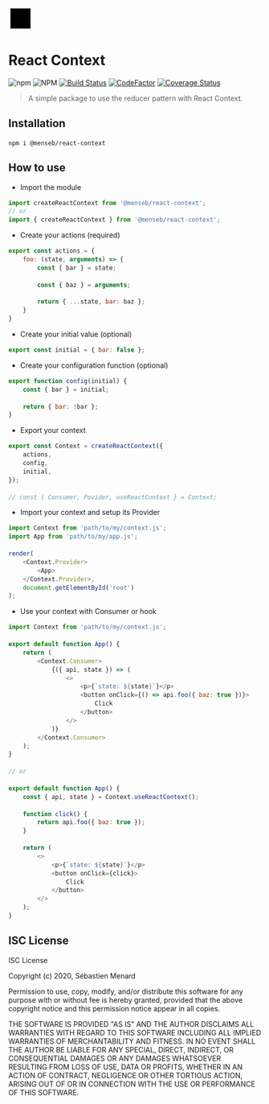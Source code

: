 [logo]: https://github.com/MenSeb/react-context/blob/master/demo/logo.svg "React context"

![React context][logo]

# React Context

![npm](https://img.shields.io/npm/v/@menseb/react-context-reducer)
![NPM](https://img.shields.io/npm/l/@menseb/react-context-reducer)
[![Build Status](https://travis-ci.com/MenSeb/react-context-reducer.svg?token=8TzPeku6xVPzgovguE6A&branch=master)](https://travis-ci.com/MenSeb/react-context-reducer)
[![CodeFactor](https://www.codefactor.io/repository/github/menseb/react-context-reducer/badge?s=d3b4606115f45a496c1e67e48d9651fba4afdd04)](https://www.codefactor.io/repository/github/menseb/react-context-reducer)
[![Coverage Status](https://coveralls.io/repos/github/MenSeb/react-context-reducer/badge.svg?branch=master)](https://coveralls.io/github/MenSeb/react-context-reducer?branch=master)

> A simple package to use the reducer pattern with React Context.

## Installation

```
npm i @menseb/react-context
```

## How to use

- Import the module

```javascript
import createReactContext from '@menseb/react-context';
// or
import { createReactContext } from '@menseb/react-context';
```

- Create your actions (required)

```javascript
export const actions = {
    foo: (state, arguments) => {
        const { bar } = state;

        const { baz } = arguments;

        return { ...state, bar: baz };
    }
}
```

- Create your initial value (optional)
```javascript
export const initial = { bar: false };
```

- Create your configuration function (optional)
```javascript
export function config(initial) {
    const { bar } = initial;

    return { bar: !bar };
}
```

- Export your context
```javascript
export const Context = createReactContext({
    actions,
    config,
    initial,
});

// const { Consumer, Povider, useReactContext } = Context;
```

- Import your context and setup its Provider
```javascript
import Context from 'path/to/my/context.js';
import App from 'path/to/my/app.js';

render(
    <Context.Provider>
        <App>
    </Context.Provider>,
    document.getElementById('root')
);
```

- Use your context with Consumer or hook
```javascript
import Context from 'path/to/my/context.js';

export default function App() {
    return (
        <Context.Consumer>
            {({ api, state }) => (
                <>
                    <p>{`state: ${state}`}</p>
                    <button onClick={() => api.foo({ baz: true })}>
                        Click
                    </button>
                </>
            )}
        </Context.Consumer>
    );
}

// or

export default function App() {
    const { api, state } = Context.useReactContext();

    function click() {
        return api.foo({ baz: true });
    }

    return (
        <>
            <p>{`state: ${state}`}</p>
            <button onClick={click}>
                Click
            </button>
        </>
    );
}
```

## ISC License

ISC License

Copyright (c) 2020, Sébastien Menard

Permission to use, copy, modify, and/or distribute this software for any
purpose with or without fee is hereby granted, provided that the above
copyright notice and this permission notice appear in all copies.

THE SOFTWARE IS PROVIDED "AS IS" AND THE AUTHOR DISCLAIMS ALL WARRANTIES
WITH REGARD TO THIS SOFTWARE INCLUDING ALL IMPLIED WARRANTIES OF
MERCHANTABILITY AND FITNESS. IN NO EVENT SHALL THE AUTHOR BE LIABLE FOR
ANY SPECIAL, DIRECT, INDIRECT, OR CONSEQUENTIAL DAMAGES OR ANY DAMAGES
WHATSOEVER RESULTING FROM LOSS OF USE, DATA OR PROFITS, WHETHER IN AN
ACTION OF CONTRACT, NEGLIGENCE OR OTHER TORTIOUS ACTION, ARISING OUT OF
OR IN CONNECTION WITH THE USE OR PERFORMANCE OF THIS SOFTWARE.